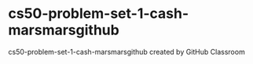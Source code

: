 # cs50-problem-set-1-cash-marsmarsgithub
cs50-problem-set-1-cash-marsmarsgithub created by GitHub Classroom
